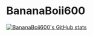 # BananaBoii600

[![BananaBoii600's GitHub stats](https://github-readme-stats.vercel.app/api?username=BananaBoii600)](https://github.com/BananaBoii600/)
